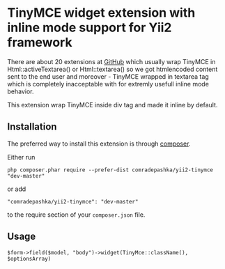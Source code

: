 TinyMCE widget extension with inline mode support for Yii2 framework
====================================================================
There are about 20 extensions at [GitHub](http://github.com) which usually
wrap TinyMCE in Html::activeTextarea() or Html::textarea() so we got
htmlencoded content sent to the end user and moreover - TinyMCE wrapped in
textarea tag which is completely inacceptable with for extremly usefull 
inline mode behavior.
 
This extension wrap TinyMCE inside div tag and made it inline by default.


Installation
------------

The preferred way to install this extension is through [composer](http://getcomposer.org/download/).

Either run

```
php composer.phar require --prefer-dist comradepashka/yii2-tinymce "dev-master"
```

or add

```
"comradepashka/yii2-tinymce": "dev-master"
```

to the require section of your `composer.json` file.


Usage
-----

```
$form->field($model, "body")->widget(TinyMce::className(), $optionsArray)
```